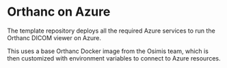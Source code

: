 # Orthanc on Azure

The template repository deploys all the required Azure services to run the Orthanc DICOM viewer on Azure.


This uses a base Orthanc Docker image from the Osimis team, which is then customized with environment variables to connect to Azure resources.
